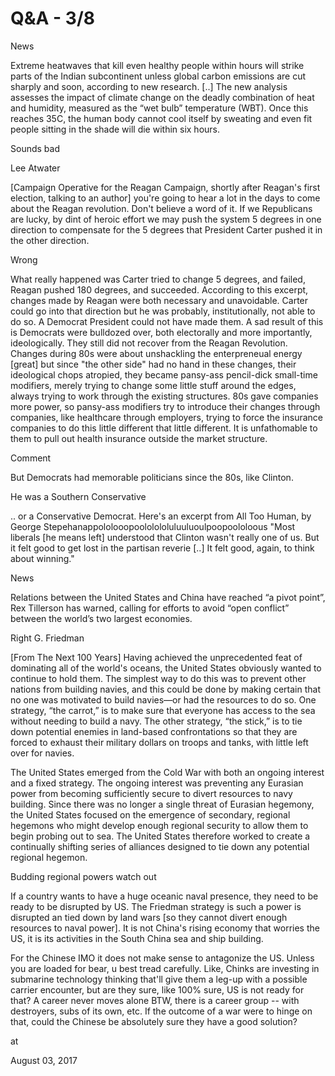 # Q&A - 3/8

News

Extreme heatwaves that kill even healthy people within hours will strike parts of the Indian subcontinent unless global carbon emissions are cut sharply and soon, according to new research. [..] The new analysis assesses the impact of climate change on the deadly combination of heat and humidity, measured as the “wet bulb” temperature (WBT). Once this reaches 35C, the human body cannot cool itself by sweating and even fit people sitting in the shade will die within six hours.

Sounds bad

Lee Atwater

[Campaign Operative for the Reagan Campaign, shortly after Reagan's first election, talking to an author] you're going to hear a lot in the days to come about the Reagan revolution. Don't believe a word of it. If we Republicans are lucky, by dint of heroic effort we may push the system 5 degrees in one direction to compensate for the 5 degrees that President Carter pushed it in the other direction.

Wrong

What really happened was Carter tried to change 5 degrees, and failed, Reagan pushed 180 degrees, and succeeded. According to this excerpt, changes made by Reagan were both necessary and unavoidable. Carter could go into that direction but he was probably, institutionally, not able to do so. A Democrat President could not have made them. A sad result of this is Democrats were bulldozed over, both electorally and more importantly, ideologically. They still did not recover from the Reagan Revolution. Changes during 80s were about unshackling the enterpreneual energy [great] but since "the other side" had no hand in these changes, their ideological chops atropied, they became pansy-ass pencil-dick small-time modifiers, merely trying to change some little stuff around the edges, always trying to work through the existing structures. 80s gave companies more power, so pansy-ass modifiers try to introduce their changes through companies, like healthcare through employers, trying to force the insurance companies to do this little different that little different. It is unfathomable to them to pull out health insurance outside the market structure.

Comment

But Democrats had memorable politicians since the 80s, like Clinton.

He was a Southern Conservative 

.. or a Conservative Democrat. Here's an excerpt from All Too Human, by George Stepehanappololooopoololololuluuluoulpoopoololoous "Most liberals [he means left] understood that Clinton wasn't really one of us. But it felt good to get lost in the partisan reverie [..] It felt good, again, to think about winning."

News

Relations between the United States and China have reached “a pivot
point”, Rex Tillerson has warned, calling for efforts to avoid “open
conflict” between the world’s two largest economies.

Right
G. Friedman

[From The Next 100 Years] Having achieved the unprecedented feat of
dominating all of the world's oceans, the United States obviously
wanted to continue to hold them. The simplest way to do this was to
prevent other nations from building navies, and this could be done by
making certain that no one was motivated to build navies—or had the
resources to do so. One strategy, “the carrot,” is to make sure that
everyone has access to the sea without needing to build a navy. The
other strategy, “the stick,” is to tie down potential enemies in
land-based confrontations so that they are forced to exhaust their
military dollars on troops and tanks, with little left over for
navies.

The United States emerged from the Cold War with both an ongoing
interest and a fixed strategy. The ongoing interest was preventing any
Eurasian power from becoming sufficiently secure to divert resources
to navy building. Since there was no longer a single threat of
Eurasian hegemony, the United States focused on the emergence of
secondary, regional hegemons who might develop enough regional
security to allow them to begin probing out to sea. The United States
therefore worked to create a continually shifting series of alliances
designed to tie down any potential regional hegemon.

Budding regional powers watch out

If a country wants to have a huge oceanic naval presence, they need to
be ready to be disrupted by US. The Friedman strategy is such a power
is disrupted an tied down by land wars [so they cannot divert enough
resources to naval power]. It is not China's rising economy that
worries the US, it is its activities in the South China sea and ship
building.

For the Chinese IMO it does not make sense to antagonize the
US. Unless you are loaded for bear, u best tread carefully. Like,
Chinks are investing in submarine technology thinking that'll give
them a leg-up with a possible carrier encounter, but are they sure,
like 100% sure, US is not ready for that? A career never moves alone
BTW, there is a career group -- with destroyers, subs of its own,
etc. If the outcome of a war were to hinge on that, could the Chinese
be absolutely sure they have a good solution? 







at

August 03, 2017















